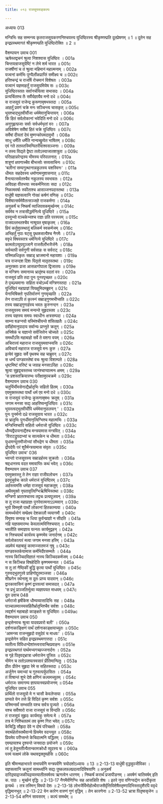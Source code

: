 ```yaml
---
title: ०१३ राजसूयसङ्कल्पः

---
```

अध्यायः 013

मन्त्रिभिः सह सम्मन्त्र्य कृतराजसूयकरणनिश्चयस्य युधिष्ठिरस्य श्रीकृष्णम्प्रति दूतप्रेषणम् ॥ 1 ॥ दूतेन सह इन्द्रप्रस्थमागतं श्रीकृष्णम्प्रति युधिष्ठिरोक्तिः ॥ 2 ॥
	
वैशम्पायन उवाच 	001  
ऋषेस्तद्वचनं श्रुत्वा निशश्वास युधिष्ठिरः ।	001a  
चिन्तयन्राजसूयेष्टिं न लेभे शर्म भारत ॥	001c  
राजर्षीणां च तं श्रुत्वा महिमानं महात्मनाम् ।	002a  
यज्वनां कर्मभिः पुण्यैर्लोकप्राप्तिं समीक्ष्य च ॥	002c  
हरिश्चन्द्रं च राजर्षि रोचमानं विशेषतः ।	003a  
यज्वानं यज्ञमाहर्तुं राजसूयमियेष सः ॥	003c  
युधिष्ठिरस्ततः सर्वानर्चयित्वा सभासदः ।	004a  
प्रत्यर्चितश्च तैः सर्वैर्यज्ञायैव मनो दधे ॥	004c  
स राजसूयं राजेन्द्र कुरूणामृषभस्तदा ।	005a  
आहर्तुं प्रवणं चक्रे मनः सञ्चिन्त्य चासकृत् ॥	005c  
भूयश्चाद्भुतवीर्यौजा धर्ममेवानुचिन्तयन् ।	006a  
किं हितं सर्वलोकानां भवेदिति मनो दधे ॥	006c  
अनुगृह्णन्प्रजाः सर्वाः सर्वधर्मभृतां वरः ।	007a  
अविशेषेण सर्वेषां हितं चक्रे युधिष्ठिरः ॥	007c  
सर्वेषां दीयतां देयं मुष्णन्कोपमदावुभौ ।	008a  
साधु धर्मेति धर्मेति नान्यच्छ्रूयेत भाषितम् ॥	008c  
एवं गते ततस्तस्मिन्पितरीवाश्वसञ्जनाः ।	009a  
न तस्य विद्यते द्वेष्टा ततोऽस्याजातशत्रुता ॥	009c  
परिग्रहान्नरेन्द्रस्य भीमस्य परिपालनात् ।	010a  
शत्रूणां क्षपणाच्चैव बीभत्सोः सव्यसाचिनः ॥	010c  
\'बलीनां सम्यगुत्थानान्नकुलस्य यशस्विनः\' ।	011a  
धीमतः सहदेवस्य धर्माणामनुशासनात् ॥	011c  
वैनत्यात्सर्वतश्चैव नकुलस्य स्वभावतः ।	012a  
अविग्रहा वीतभयाः स्वकर्मनिरताः सदा ॥	012c  
निकामवर्षाः स्फीताश्च आसञ्जनपदास्तथा ।	013a  
वार्धुषी यज्ञसत्वानि गोरक्षं कर्षणं वणिक् ॥	013c  
विशेषात्सर्वमेवैतत्सञ्जज्ञे राजकर्मणा ।	014a  
अनुकर्षं च निष्कर्षं व्याधिपावकमूर्च्छनम् ॥	014c  
सर्वमेव न तत्रासीद्धर्मनित्ये युधिष्ठिरे ।	015a  
दस्युभ्यो वञ्चकेभ्यश्च राज्ञः प्रति परस्परम् ॥	015c  
राजवल्लभतश्चैव नाश्रूयत मृषाकृतम् ।	016a  
प्रियं कर्तुमुपस्थातुं बलिकर्म स्वकर्मजम् ॥	016c  
अभिहर्तुं नृपाः षट्सु पृथक्जात्यैश्च नैगमैः ।	017a  
ववृधे विषयस्तत्र धर्मनित्ये युधिष्ठिरे ॥	017c  
कामतोऽप्युपयुञ्जानै राजसैर्लोभजैर्जनैः ।	018a  
सर्वव्यापी सर्वगुणी सर्वसाहः स सर्वराट् ॥	018c  
यस्मिन्नधिकृतः सम्राड् भ्राजमानो महायशाः ।	019a  
यत्र राजन्दश दिशः पितृतो मातृतस्तथा ।	019c  
अनुरक्ताः प्रजा आसन्नागोपाला द्विजातयः ॥	019e  
स मन्त्रिणः समानाय्य भ्रातृंश्च वदतां वरः ।	020a  
राजसूयं प्रति तदा पुनः पुनरपृच्छत ॥	020c  
ते पृच्छ्यमानाः सहिता वचोऽर्थ्यं मन्त्रिणस्तदा ।	021a  
युधिष्ठिरं महाप्राज्ञं यियक्षुमिदमब्रुवन् ॥	021c  
येनाभिषिक्तो नृपतिर्वारुणं गुणमृच्छति ।	022a  
तेन राजाऽपि तं कृत्स्नं सम्राड्गुणमभीप्सति ॥	022c  
तस्य सम्राड्गुणार्हस्य भवतः कुरुनन्दन ।	023a  
राजसूयस्य समयं मन्यन्ते सुहृदस्तव ॥	023c  
तस्य यज्ञस्य समयः स्वाधीनः क्षत्रसम्पदा ।	024a  
साम्ना षडग्नयो यस्मिंश्चीयन्ते शंसितव्रतैः ॥	024c  
दर्वीहोमानुपादाय सर्वान्यः प्राप्नुते क्रतून् ।	025a  
अभिषेकं च यज्ञान्ते सर्वजित्तेन चोच्यते ॥	025c  
समर्थोऽसि महाबाहो सर्वे ते वशगा वयम् ।	026a  
अचिरात्त्वं महाराज राजसूयमवाप्स्यसि ॥	026c  
अविचार्य महाराज राजसूये मनः कुरु ।	027a  
इत्येवं सुहृदः सर्वे पृथक्च सह चाब्रुवन् ॥	027c  
स धर्म्यं पाण्डवस्तेषां वचः श्रुत्वा विशाम्पते ।	028a  
धृष्टमिष्टं वरिष्टं च जग्राह मनसाऽरिहा ॥	028c  
श्रुत्वा सुहृद्वचस्तच्च जानंश्चाप्यात्मनः क्षमम् ।	029a  
\'स प्रशस्तक्रियारम्भः परीक्षामुपचक्रमे ॥	029c  
वैशम्पायन उवाच 	030  
चतुर्भिर्भीमसेनाद्यैर्भ्रातृभिः सहितो हितम् ।	030a  
एवमुक्तस्तथा पार्थो धर्म एव मनो दधे ॥	030c  
स राजसूयं राजेन्द्रः कुरूणामृषभः क्रतुम् ।	031a  
जगाम मनसा सद्य आहरिष्यन्युधिष्ठिरः ॥	031c  
भूयस्त्वद्भुतवीर्योपि धर्ममेवानुपालयन् \' ।	032a  
पुनः पुनर्मनो दध्रे राजसूयाय भारत ॥	032c  
स भ्रातृभिः पुनर्धीमानृत्विग्भिश्च महात्मभिः ।	033a  
मन्त्रिभिश्चापि सहितो धर्मराजो युधिष्ठिरः ॥	033c  
धौम्यद्वैपायनाद्यैश्च मन्त्रयामास मन्त्रवित् ।	034a  
\'विराटद्रुपदाभ्यां च सात्यकेन च धीमता ॥	034c  
युधामन्यूत्तमौजोभ्यां सौभद्रेण च धीमता ।	035a  
द्रौपदेयैः परं शूरैर्मन्त्रयामास संवृतः ॥	035c  
युधिष्ठिर उवाच\' 	036  
भवन्तो राजसूयस्य सम्राडर्हस्य सुक्रतोः ।	036a  
श्रद्दधानस्य वदत ममावाप्तिः कथं भवेत् ॥	036c  
वैशम्पायन उवाच 	037  
एवमुक्तास्तु ते तेन राज्ञा राजीवलोचन ।	037a  
इदमूचुर्वचः काले धर्मराजं युधिष्ठिरम् ॥	037c  
अर्हस्त्वमसि धर्मज्ञ राजसूयं महाक्रतुम् ।	038a  
अथैवमुक्ते नृपतावृत्विग्भिर्ऋषिभिस्तथा ॥	038c  
मन्त्रिणो भ्रातरश्चास्य तद्वचः प्रत्यपूजयन् ।	039a  
स तु राजा महाप्राज्ञः पुनरेवात्मनाऽऽत्मवान् ॥	039c  
भूयो विममृशे पार्थो लोकानां हितकाम्यया ।	040a  
सामर्थ्ययोगं सम्प्रेक्ष्य देशकालौ व्ययागमौ ॥	040c  
विमृश्य सम्यक् च धिया कुर्वन्प्राज्ञो न सीदति ।	041a  
नहि यज्ञसमारम्भः केवलात्मविनिश्चयात् ॥	041c  
भवतीति समाज्ञाय यत्नतः कार्यमुद्वहन् ।	042a  
स निश्चयार्थं कार्यस्य कृष्णमेव जनार्दनम् ॥	042c  
सर्वलोकात्परं मत्वा जगाम मनसा हरिम् ।	043a  
अप्रमेयं महाबाहुं कामाज्जातमजं नृषु ॥	043c  
पाण्डवस्तर्कयामास कर्मभिर्देवसम्मतैः ।	044a  
नास्य किञ्चिदविज्ञातं नास्य किञ्चिदकर्मजम् ॥	044c  
न स किञ्चिन्न विषहेदिति कृष्णममन्यत ।	045a  
स तु तां नैष्ठिकीं बुद्धिं कृत्वा पार्थो युधिष्ठिरः ॥	045c  
गुरुवद्भूतगुरवे प्राहिणोद्दूतमञ्जसा ।	046a  
शीघ्रगेन रथेनाशु स दूतः प्राप्य यादवान् ॥	046c  
द्वारकावासिनं कृष्णं द्वारवत्यां समासदत् ।	047a  
\'स प्रभुं प्राञ्जलिर्भूत्वा व्यज्ञापयत माधवम् ॥	047c  
दूत उवाच 	048  
धर्मराजो हृषीकेश धौम्यव्यासादिभिः सह ।	048a  
पाञ्चालमात्स्यसहितैर्भ्रातृभिश्चैव सर्वशः ॥	048c  
त्वद्दर्शनं महाबाहो काङ्क्षते स युधिष्ठिरः ॥	049ac  
वैशम्पायन उवाच 	050  
इन्द्रसेनवचः श्रुत्वा यादवप्रवरो बली\' ।	050a  
दर्शनाकाङ्क्षिणं पार्थं दर्शनाकाङ्क्षयाच्युतः ॥	050c  
\'आमन्त्र्य राजन्सुहृदो वसुदेवं च माधवः\' ।	051a  
इन्द्रसेनेन सहित इन्द्रप्रस्थमगात्तदा ।	051c  
व्यतीत्य विविधान्देशांस्त्वरावान्क्षिप्रवाहनः ॥	051e  
इन्द्रप्रस्थगतं पार्थमभ्यगच्छज्जनार्दनः ।	052a  
स गृहे पितृवद्भ्रात्रा धर्मराजेन पूजितः ॥	052c  
भीमेन च ततोऽपश्यत्स्वसारं प्रीतिमान्पितुः ।	053a  
प्रीतः प्रीतेन सुहृदा रेमे स सहितस्तदा ॥	053c  
अर्जुनेन यमाभ्यां च गुरुवत्पर्युपासितः ।	054a  
तं विश्रान्तं शुभे देशे क्षणिनं कल्पमच्युतम् ।	054c  
धर्मराजः समागम्य ज्ञापयत्स्वप्रयोजनम् ॥	054e  
युधिष्ठिर उवाच 	055  
प्रार्थितो राजसूयो मे न चासौ केवलेप्सया ।	055a  
प्राप्यते येन तत्ते हि विदितं कृष्ण सर्वशः ॥	055c  
यस्मिन्सर्वं सम्भवति यश्च सर्वत्र पूज्यते ।	056a  
यश्च सर्वेश्वरो राजा राजसूयं स विन्दति ॥	056c  
तं राजसूयं सुहृदः कार्यमाहुः समेत्य मे ।	057a  
तत्र मे निश्चिततमं तव कृष्ण गिरा भवेत् ॥	057c  
केचिद्धि सौहृदा देवे न दोषं परिचक्षते ।	058a  
स्वार्थहेतोस्तथैवान्ये प्रियमेव वदन्त्युत ॥	058c  
प्रियमेव परीप्सन्ते केचिदात्मनि यद्धितम् ।	059a  
एवम्प्रायाश्च दृश्यन्ते जनवादाः प्रयोजने ॥	059c  
त्वं तु हेतूनतीत्यैतान्कामक्रोधौ व्युदस्य च ।	060a  
परमं यत्क्षमं लोके यथावद्वक्तुमर्हसि ॥ 	060c  

इति श्रीमन्महाभारते सभापर्वणि मन्त्रपर्वणि त्रयोदशोऽध्यायः ॥ 13 ॥
2-13-13 वार्धुषी वृद्ध्युपजीविका । यज्ञसत्वानि क्रतूनां सामर्थ्यानि सद्यः पुष्कलफलप्रदत्वादिविषयाणि ॥ 
अनुकर्षं दारिद्र्याद्राजकीयद्रव्यस्यातीतवर्षस्य ऋणत्वेन धारणम् । निष्कर्षं करार्थं प्रजापीडनम् । अवर्षणं चातिवर्षम् इति क. पाठः । मूर्च्छनं वृद्धिः ॥
2-13-17 नैगमैर्वणिग्भिः सह आसन्निति शेषः । इतरे नृपा वणिग्वद्येन करदीकृता इत्यर्थः । तत्र तस्मिन् विषयो देशः ॥
2-13-18 लोभजैर्विमोहोत्थैराजसैर्वृत्तिविशेषैस्तृष्णादिभिस्तादृशैरपि ववृधे वृद्धिमानभूत् ॥
2-13-22 येन कारेण वारुणं गुणं वृद्धिम् । तेन कारणेना ॥ 
2-13-52 भ्रात्रा पितृष्वसृजेन ॥
 2-13-54 क्षणिनं सावसरम् । कल्पं समर्थम् ॥